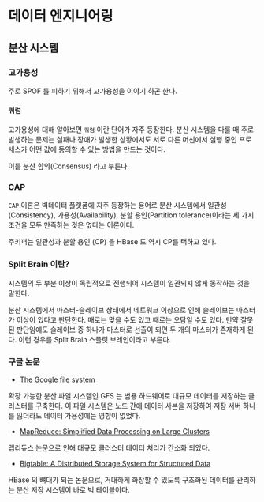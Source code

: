 # 데이터 엔지니어링

## 분산 시스템
### 고가용성
주로 SPOF 를 피하기 위해서 고가용성을 이야기 하곤 한다.

#### 쿼럼
고가용성에 대해 알아보면 `쿼럼` 이란 단어가 자주 등장한다. 분산 시스템을 다룰 때 주로 발생하는 문제는 실패나 장애가
발생한 상황에서도 서로 다른 머신에서 실행 중인 프로세스가 어떤 값에 동의할 수 있는 방법을 만드는 것이다.

이를 분산 합의(Consensus) 라고 부른다.

### CAP
`CAP` 이론은 빅데이터 플랫폼에 자주 등장하는 용어로 분산 시스템에서 일관성(Consistency), 가용성(Availability), 분할 용인(Partition tolerance)이라는 세 가지 조건을 모두 만족하는 것은 없다는 이론이다.

주키퍼는 일관성과 분할 용인 (CP) 을 HBase 도 역시 CP를 택하고 있다.

### Split Brain 이란?

시스템의 두 부분 이상이 독립적으로 진행되어 시스템이 일관되지 않게 동작하는 것을 말한다.

분산 시스템에서 마스터-슬레이브 상태에서 네트워크 이상으로 인해 슬레이브는 마스터가 이상이 있다고 판단한다.
때로는 맞을 수도 있고 때로는 오탐일 수도 있다. 만약 잘못된 판단임에도 슬레이브 중 하나가 마스터로 선출이 되면 두 개의 마스터가 존재하게 된다. 이런 경우를 Split Brain 스플릿 브레인이라고 부른다.



### 구글 논문
- [The Google file system](https://static.googleusercontent.com/media/research.google.com/ko//archive/gfs-sosp2003.pdf)

확장 가능한 분산 파일 시스템인 GFS 는 범용 하드웨어로 대규모 데이터를 저장하는 클러스터를 구축한다. 이 파일 시스템은 노드 간에 데이터 사본을 저장하여 저장 서버 하나를 잃더라도 데이터 가용성에는 영향이 없었다.

- [MapReduce: Simplified Data Processing on Large Clusters](https://static.googleusercontent.com/media/research.google.com/ko//archive/mapreduce-osdi04.pdf)

맵리듀스 논문으로 인해 대규모 클러스터 데이터 처리가 간소화 되었다.

- [Bigtable: A Distributed Storage System for Structured Data](https://static.googleusercontent.com/media/research.google.com/ko//archive/bigtable-osdi06.pdf)

HBase 의 뼈대가 되는 논문으로, 거대하게 화장할 수 있도록 구조화된 데이터를 관리하는 분산 저장 시스템이 바로 빅 테이블이다.
